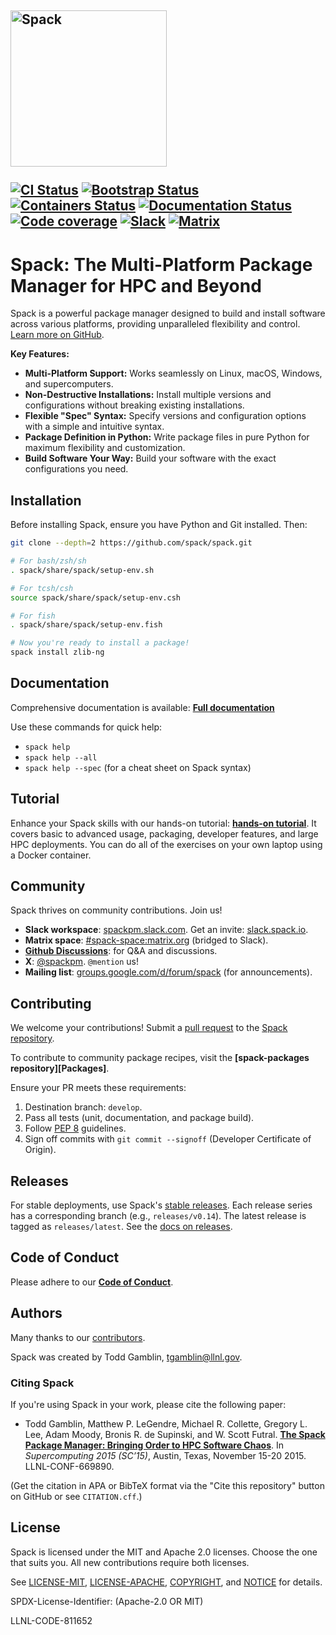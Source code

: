 <div align="left">
<h2>
<picture>
  <source media="(prefers-color-scheme: dark)" srcset="https://cdn.rawgit.com/spack/spack/develop/share/spack/logo/spack-logo-white-text.svg" width="250">
  <source media="(prefers-color-scheme: light)" srcset="https://cdn.rawgit.com/spack/spack/develop/share/spack/logo/spack-logo-text.svg" width="250">
  <img alt="Spack" src="https://cdn.rawgit.com/spack/spack/develop/share/spack/logo/spack-logo-text.svg" width="250">
</picture>
<br>
<br clear="all">
<a href="https://github.com/spack/spack/actions/workflows/ci.yml"><img src="https://github.com/spack/spack/workflows/ci/badge.svg" alt="CI Status"></a>
<a href="https://github.com/spack/spack/actions/workflows/bootstrapping.yml"><img src="https://github.com/spack/spack/actions/workflows/bootstrap.yml/badge.svg" alt="Bootstrap Status"></a>
<a href="https://github.com/spack/spack/actions/workflows/build-containers.yml"><img src="https://github.com/spack/spack/actions/workflows/build-containers.yml/badge.svg" alt="Containers Status"></a>
<a href="https://spack.readthedocs.io"><img src="https://readthedocs.org/projects/spack/badge/?version=latest" alt="Documentation Status"></a>
<a href="https://codecov.io/gh/spack/spack"><img src="https://codecov.io/gh/spack/spack/branch/develop/graph/badge.svg" alt="Code coverage"/></a>
<a href="https://slack.spack.io"><img src="https://slack.spack.io/badge.svg" alt="Slack"/></a>
<a href="https://matrix.to/#/#spack-space:matrix.org"><img src="https://img.shields.io/matrix/spack-space%3Amatrix.org?label=matrix" alt="Matrix"/></a>
</h2>
</div>

# Spack: The Multi-Platform Package Manager for HPC and Beyond

Spack is a powerful package manager designed to build and install software across various platforms, providing unparalleled flexibility and control.  [Learn more on GitHub](https://github.com/spack/spack).

**Key Features:**

*   **Multi-Platform Support:** Works seamlessly on Linux, macOS, Windows, and supercomputers.
*   **Non-Destructive Installations:** Install multiple versions and configurations without breaking existing installations.
*   **Flexible "Spec" Syntax:** Specify versions and configuration options with a simple and intuitive syntax.
*   **Package Definition in Python:** Write package files in pure Python for maximum flexibility and customization.
*   **Build Software Your Way:** Build your software with the exact configurations you need.

## Installation

Before installing Spack, ensure you have Python and Git installed.  Then:

```bash
git clone --depth=2 https://github.com/spack/spack.git
```

```bash
# For bash/zsh/sh
. spack/share/spack/setup-env.sh

# For tcsh/csh
source spack/share/spack/setup-env.csh

# For fish
. spack/share/spack/setup-env.fish
```

```bash
# Now you're ready to install a package!
spack install zlib-ng
```

## Documentation

Comprehensive documentation is available:  [**Full documentation**](https://spack.readthedocs.io/)

Use these commands for quick help:

*   `spack help`
*   `spack help --all`
*   `spack help --spec` (for a cheat sheet on Spack syntax)

## Tutorial

Enhance your Spack skills with our hands-on tutorial:
[**hands-on tutorial**](https://spack-tutorial.readthedocs.io/).
It covers basic to advanced usage, packaging, developer features, and large HPC deployments.  You can do all of the exercises on your own laptop using a Docker container.

## Community

Spack thrives on community contributions. Join us!

*   **Slack workspace**: [spackpm.slack.com](https://spackpm.slack.com).  Get an invite: [slack.spack.io](https://slack.spack.io).
*   **Matrix space**: [#spack-space:matrix.org](https://matrix.to/#/#spack-space:matrix.org) (bridged to Slack).
*   [**Github Discussions**](https://github.com/spack/spack/discussions): for Q&A and discussions.
*   **X**: [@spackpm](https://twitter.com/spackpm).  `@mention` us!
*   **Mailing list**: [groups.google.com/d/forum/spack](https://groups.google.com/d/forum/spack) (for announcements).

## Contributing

We welcome your contributions!  Submit a [pull request](https://help.github.com/articles/using-pull-requests/) to the [Spack repository](https://github.com/spack/spack).

To contribute to community package recipes, visit the **[spack-packages repository][Packages]**.

Ensure your PR meets these requirements:

1.  Destination branch: `develop`.
2.  Pass all tests (unit, documentation, and package build).
3.  Follow [PEP 8](https://www.python.org/dev/peps/pep-0008/) guidelines.
4.  Sign off commits with `git commit --signoff` (Developer Certificate of Origin).

## Releases

For stable deployments, use Spack's [stable releases](https://github.com/spack/spack/releases).
Each release series has a corresponding branch (e.g., `releases/v0.14`). The latest release is tagged as `releases/latest`. See the [docs on releases](https://spack.readthedocs.io/en/latest/developer_guide.html#releases).

## Code of Conduct

Please adhere to our [**Code of Conduct**](.github/CODE_OF_CONDUCT.md).

## Authors

Many thanks to our [contributors](https://github.com/spack/spack/graphs/contributors).

Spack was created by Todd Gamblin, tgamblin@llnl.gov.

### Citing Spack

If you're using Spack in your work, please cite the following paper:

 * Todd Gamblin, Matthew P. LeGendre, Michael R. Collette, Gregory L. Lee,
   Adam Moody, Bronis R. de Supinski, and W. Scott Futral.
   [**The Spack Package Manager: Bringing Order to HPC Software Chaos**](https://www.computer.org/csdl/proceedings/sc/2015/3723/00/2807623.pdf).
   In *Supercomputing 2015 (SC’15)*, Austin, Texas, November 15-20 2015. LLNL-CONF-669890.

(Get the citation in APA or BibTeX format via the "Cite this repository" button on GitHub or see `CITATION.cff`.)

## License

Spack is licensed under the MIT and Apache 2.0 licenses. Choose the one that suits you.
All new contributions require both licenses.

See [LICENSE-MIT](https://github.com/spack/spack/blob/develop/LICENSE-MIT),
[LICENSE-APACHE](https://github.com/spack/spack/blob/develop/LICENSE-APACHE),
[COPYRIGHT](https://github.com/spack/spack/blob/develop/COPYRIGHT), and
[NOTICE](https://github.com/spack/spack/blob/develop/NOTICE) for details.

SPDX-License-Identifier: (Apache-2.0 OR MIT)

LLNL-CODE-811652